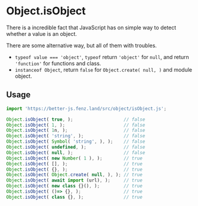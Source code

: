 # Object.isObject

There is a incredible fact that JavaScript has on simple way to detect whether a value is an object. 

There are some alternative way, but all of them with troubles.

* `typeof value === 'object'`, `typeof` return `'object'` for `null`, and return `'function'` for functions and class. 
* `instanceof Object`, return `false` for `Object.create( null, )` and module object. 

## Usage

```javascript
import 'https://better-js.fenz.land/src/object/isObject.js';

Object.isObject( true, );                   // false
Object.isObject( 1, );                      // false
Object.isObject( 1n, );                     // false
Object.isObject( 'string', );               // false
Object.isObject( Symbol( 'string', ), );    // false
Object.isObject( undefined, );              // false
Object.isObject( null, );                   // false
Object.isObject( new Number( 1 ), );        // true
Object.isObject( [], );                     // true
Object.isObject( {}, );                     // true
Object.isObject( Object.create( null, ), ); // true
Object.isObject( await import (url), );     // true
Object.isObject( new class {}(), );         // true
Object.isObject( ()=> {}, );                // true
Object.isObject( class {}, );               // true
```
